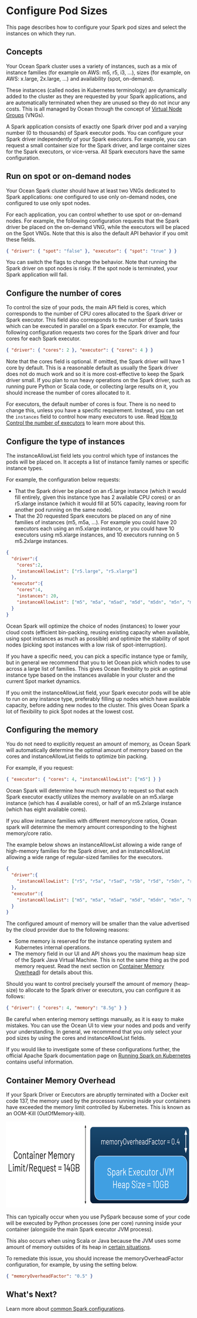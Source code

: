# Configure Pod Sizes

This page describes how to configure your Spark pod sizes and select the instances on which they run.

## Concepts

Your Ocean Spark cluster uses a variety of instances, such as a mix of instance families (for example on AWS: m5, r5, i3, …), sizes (for example, on AWS: x.large, 2x.large, …) and availability (spot, on-demand).

These instances (called nodes in Kubernetes terminology) are dynamically added to the cluster as they are requested by your Spark applications, and are automatically terminated when they are unused so they do not incur any costs. This is all managed by Ocean through the concept of [Virtual Node Groups](ocean/features/launch-specifications) (VNGs).

A Spark application consists of exactly one Spark driver pod and a varying number (0 to thousands) of Spark executor pods. You can configure your Spark driver independently of your Spark executors. For example, you can request a small container size for the Spark driver, and large container sizes for the Spark executors, or vice-versa. All Spark executors have the same configuration.

## Run on spot or on-demand nodes

Your Ocean Spark cluster should have at least two VNGs dedicated to Spark applications: one configured to use only on-demand nodes, one configured to use only spot nodes.

For each application, you can control whether to use spot or on-demand nodes. For example, the following configuration requests that the Spark driver be placed on the on-demand VNG, while the executors will be placed on the Spot VNGs. Note that this is also the default API behavior if you omit these fields.

```json
{ "driver": { "spot": "false" }, "executor": { "spot": "true" } }
```

You can switch the flags to change the behavior. Note that running the Spark driver on spot nodes is risky. If the spot node is terminated, your Spark application will fail.

## Configure the number of cores

To control the size of your pods, the main API field is cores, which corresponds to the number of CPU cores allocated to the Spark driver or Spark executor. This field also corresponds to the number of Spark tasks which can be executed in parallel on a Spark executor.
For example, the following configuration requests two cores for the Spark driver and four cores for each Spark executor.

```json
{ "driver": { "cores": 2 }, "executor": { "cores": 4 } }
```

Note that the cores field is optional. If omitted, the Spark driver will have 1 core by default. This is a reasonable default as usually the Spark driver does not do much work and so it is more cost-effective to keep the Spark driver small. If you plan to run heavy operations on the Spark driver, such as running pure Python or Scala code, or collecting large results on it, you should increase the number of cores allocated to it.

For executors, the default number of cores is four. There is no need to change this, unless you have a specific requirement. Instead, you can set the `instances` field to control how many executors to use. Read [How to Control the number of executors](ocean-spark/configure-spark-apps/common-spark-configs?id=control-the-number-of-executors) to learn more about this.

## Configure the type of instances

The instanceAllowList field lets you control which type of instances the pods will be placed on. It accepts a list of instance family names or specific instance types.

For example, the configuration below requests:
- That the Spark driver be placed on an r5.large instance (which it would fill entirely, given this instance type has 2 available CPU cores) or an r5.xlarge instance (which it would fill at 50% capacity, leaving room for another pod running on the same node).
- That the 20 requested Spark executors be placed on any of nine families of instances (m5, m5a, ...). For example you could have 20 executors each using an m5.xlarge instance, or you could have 10 executors using m5.xlarge instances, and 10 executors running on 5 m5.2xlarge instances. 

```json
{
  "driver":{
    "cores":2,
    "instanceAllowList": ["r5.large", "r5.xlarge"]
  },
  "executor":{
    "cores":4,
    "instances": 20,
    "instanceAllowList": ["m5", "m5a", "m5ad", "m5d", "m5dn", "m5n", "m5zn", "m6a", "m6i"]
  }
}
```

Ocean Spark will optimize the choice of nodes (instances) to lower your cloud costs (efficient bin-packing, reusing existing capacity when available, using spot instances as much as possible) and optimize the stability of spot nodes (picking spot instances with a low risk of spot-interruption).

If you have a specific need, you can pick a specific instance type or family, but in general we recommend that you to let Ocean pick which nodes to use across a large list of families. This gives Ocean flexibility to pick an optimal instance type based on the instances available in your cluster and the current Spot market dynamics.

If you omit the instanceAllowList field, your Spark executor pods will be able to run on any instance type, preferably filling up nodes which have available capacity, before adding new nodes to the cluster. This gives Ocean Spark a lot of flexibility to pick Spot nodes at the lowest cost. 

## Configuring the memory

You do not need to explicitly request an amount of memory, as Ocean Spark will automatically determine the optimal amount of memory based on the cores and instanceAllowList fields to optimize bin packing.

For example, if you request:

```json
{ "executor": { "cores": 4, "instanceAllowList": ["m5"] } }
```

Ocean Spark will determine how much memory to request so that each Spark executor exactly utilizes the memory available on an m5.xlarge instance (which has 4 available cores), or half of an m5.2xlarge instance (which has eight available cores). 

If you allow instance families with different memory/core ratios, Ocean spark will determine the memory amount corresponding to the highest memory/core ratio.

The example below shows an instanceAllowList allowing a wide range of high-memory families for the Spark driver, and an instanceAllowList allowing a wide range of regular-sized families for the executors.

```json
{
  "driver":{
    "instanceAllowList": ["r5", "r5a", "r5ad", "r5b", "r5d", "r5dn", "r5n", "r6i", "i3" ]
  },
  "executor":{
    "instanceAllowList": ["m5", "m5a", "m5ad", "m5d", "m5dn", "m5n", "m5zn", "m6a", "m6i"]
  }
}
```

The configured amount of memory will be smaller than the value advertised by the cloud provider due to the following reasons: 
- Some memory is reserved for the instance operating system and Kubernetes internal operations.
- The memory field in our UI and API shows you the maximum heap size of the Spark Java Virtual Machine. This is not the same thing as the pod memory request. Read the next section on [Container Memory Overhead](ocean-spark/configure-spark-apps/memory-&-cores?id=container-memory-overhead)) for details about this.

Should you want to control precisely yourself the amount of memory (heap-size) to allocate to the Spark driver or executors, you can configure it as follows:

```json
{ "driver": { "cores": 4, "memory": "8.5g" } }
```

Be careful when entering memory settings manually, as it is easy to make mistakes. You can use the Ocean UI to view your nodes and pods and verify your understanding. In general, we recommend that you only select your pod sizes by using the cores and instanceAllowList fields.

If you would like to investigate some of these configurations further, the official Apache Spark documentation page on [Running Spark on Kubernetes](https://spark.apache.org/docs/latest/running-on-kubernetes.html) contains useful information.

## Container Memory Overhead

If your Spark Driver or Executors are abruptly terminated with a Docker exit code 137, the memory used by the processes running inside your containers have exceeded the memory limit controlled by Kubernetes. This is known as an OOM-Kill (OutOfMemory-kill).

<img src="/ocean-spark/_media/configure-spark-apps-memory-&-cores-01.png" width="612" height="233" />

This can typically occur when you use PySpark because some of your code will be executed by Python processes (one per core) running inside your container (alongside the main Spark executor JVM process).

This also occurs when using Scala or Java because the JVM uses some amount of memory outsides of its heap in [certain situations](https://plumbr.io/blog/memory-leaks/why-does-my-java-process-consume-more-memory-than-xmx).

To remediate this issue, you should increase the memoryOverheadFactor configuration, for example, by using the setting below.

```json
{ "memoryOverheadFactor": "0.5" }
```

## What's Next?

Learn more about [common Spark configurations](ocean-spark/configure-spark-apps/common-spark-configs).
